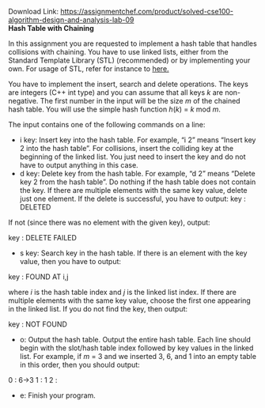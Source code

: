 Download Link: https://assignmentchef.com/product/solved-cse100-algorithm-design-and-analysis-lab-09
<br>
<strong>Hash Table with Chaining</strong>

In this assignment you are requested to implement a hash table that handles collisions with chaining. You have to use linked lists, either from the Standard Template Library (STL) (recommended) or by implementing your own. For usage of STL, refer for instance to <a href="http://www.cppreference.com/wiki">here.</a>

You have to implement the insert, search and delete operations. The keys are integers (C++ int type) and you can assume that all keys <em>k </em>are non-negative. The first number in the input will be the size <em>m </em>of the chained hash table. You will use the simple hash function <em>h</em>(<em>k</em>) = <em>k </em>mod <em>m</em>.

The input contains one of the following commands on a line:

<ul>

 <li>i key: Insert key into the hash table. For example, “i 2” means “Insert key 2 into the hash table”. For collisions, insert the colliding key at the beginning of the linked list. You just need to insert the key and do not have to output anything in this case.</li>

 <li>d key: Delete key from the hash table. For example, “d 2” means “Delete key 2 from the hash table”. Do nothing if the hash table does not contain the key. If there are multiple elements with the same key value, delete just one element. If the delete is successful, you have to output: key : DELETED</li>

</ul>

If not (since there was no element with the given key), output:

key : DELETE FAILED

<ul>

 <li>s key: Search key in the hash table. If there is an element with the key value, then you have to output:</li>

</ul>

key : FOUND AT i,j

where <em>i </em>is the hash table index and <em>j </em>is the linked list index. If there are multiple elements with the same key value, choose the first one appearing in the linked list. If you do not find the key, then output:

key : NOT FOUND

<ul>

 <li>o: Output the hash table. Output the entire hash table. Each line should begin with the slot/hash table index followed by key values in the linked list. For example, if <em>m </em>= 3 and we inserted 3, 6, and 1 into an empty table in this order, then you should output:</li>

</ul>

0 : 6-&gt;3 1 : 1 2 :

<ul>

 <li>e: Finish your program.</li>

</ul>